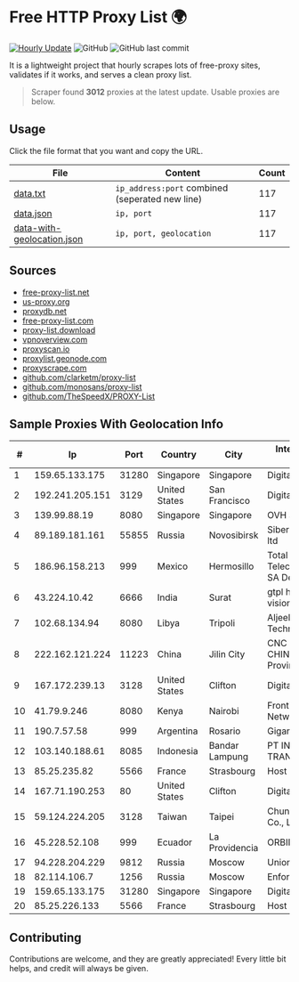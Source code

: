 
# Free HTTP Proxy List 🌍

[![Hourly Update](https://github.com/mertguvencli/http-proxy-list/actions/workflows/main.yml/badge.svg?branch=main)](https://github.com/mertguvencli/http-proxy-list/actions/workflows/main.yml)
![GitHub](https://img.shields.io/github/license/mertguvencli/http-proxy-list)
![GitHub last commit](https://img.shields.io/github/last-commit/mertguvencli/http-proxy-list)

It is a lightweight project that hourly scrapes lots of free-proxy sites, validates if it works, and serves a clean proxy list.


> Scraper found **3012** proxies at the latest update. Usable proxies are below.

## Usage

Click the file format that you want and copy the URL.


|File|Content|Count|
|----|-------|-----|
|[data.txt](https://raw.githubusercontent.com/mertguvencli/http-proxy-list/main/proxy-list/data.txt)|`ip_address:port` combined (seperated new line)|117|
|[data.json](https://raw.githubusercontent.com/mertguvencli/http-proxy-list/main/proxy-list/data.json)|`ip, port`|117|
|[data-with-geolocation.json](https://raw.githubusercontent.com/mertguvencli/http-proxy-list/main/proxy-list/data-with-geolocation.json)|`ip, port, geolocation`|117|

## Sources

* [free-proxy-list.net](https://free-proxy-list.net)
* [us-proxy.org](https://www.us-proxy.org)
* [proxydb.net](http://proxydb.net)
* [free-proxy-list.com](https://free-proxy-list.com/?page=&port=&type%5B%5D=http&type%5B%5D=https&up_time=0&search=Search)
* [proxy-list.download](https://www.proxy-list.download/HTTP)
* [vpnoverview.com](https://vpnoverview.com/privacy/anonymous-browsing/free-proxy-servers)
* [proxyscan.io](https://www.proxyscan.io)
* [proxylist.geonode.com](https://proxylist.geonode.com/api/proxy-list?limit=300&page=1&sort_by=lastChecked&sort_type=desc&protocols=http,https)
* [proxyscrape.com](https://api.proxyscrape.com/v2/?request=displayproxies&protocol=http&timeout=10000&country=all&ssl=all&anonymity=all)
* [github.com/clarketm/proxy-list](https://raw.githubusercontent.com/clarketm/proxy-list/master/proxy-list-raw.txt)
* [github.com/monosans/proxy-list](https://raw.githubusercontent.com/monosans/proxy-list/main/proxies/http.txt)
* [github.com/TheSpeedX/PROXY-List](https://raw.githubusercontent.com/TheSpeedX/PROXY-List/master/http.txt)


## Sample Proxies With Geolocation Info

|#|Ip|Port|Country|City|Internet Service Provider|
|-|--|----|-------|----|-------------------------|
|1|159.65.133.175|31280|Singapore|Singapore|DigitalOcean, LLC|
|2|192.241.205.151|3129|United States|San Francisco|DigitalOcean, LLC|
|3|139.99.88.19|8080|Singapore|Singapore|OVH SAS|
|4|89.189.181.161|55855|Russia|Novosibirsk|Siberian Networks ltd|
|5|186.96.158.213|999|Mexico|Hermosillo|Total Play Telecomunicaciones SA De CV|
|6|43.224.10.42|6666|India|Surat|gtpl hariom world vision|
|7|102.68.134.94|8080|Libya|Tripoli|Aljeel Aljadeed For Technology|
|8|222.162.121.224|11223|China|Jilin City|CNC Group CHINA169 Jilin Province Network|
|9|167.172.239.13|3128|United States|Clifton|DigitalOcean, LLC|
|10|41.79.9.246|8080|Kenya|Nairobi|Frontier Optical Networks Ltd|
|11|190.7.57.58|999|Argentina|Rosario|Gigared S.A|
|12|103.140.188.61|8085|Indonesia|Bandar Lampung|PT INDONESIA TRANS NETWORK|
|13|85.25.235.82|5566|France|Strasbourg|Host Europe GmbH|
|14|167.71.190.253|80|United States|Clifton|DigitalOcean, LLC|
|15|59.124.224.205|3128|Taiwan|Taipei|Chunghwa Telecom Co., Ltd.|
|16|45.228.52.108|999|Ecuador|La Providencia|ORBINET|
|17|94.228.204.229|9812|Russia|Moscow|Uniontel Ltd|
|18|82.114.106.7|1256|Russia|Moscow|Enforta-MSK|
|19|159.65.133.175|31280|Singapore|Singapore|DigitalOcean, LLC|
|20|85.25.226.133|5566|France|Strasbourg|Host Europe GmbH|



## Contributing

Contributions are welcome, and they are greatly appreciated! Every
little bit helps, and credit will always be given.

